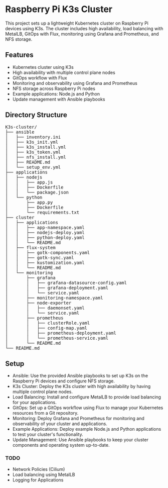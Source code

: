 # Raspberry Pi K3s Cluster
This project sets up a lightweight Kubernetes cluster on Raspberry Pi devices using K3s. The cluster includes high availability, load balancing with MetalLB, GitOps with Flux, monitoring using Grafana and Prometheus, and NFS storage.

## Features
- Kubernetes cluster using K3s
- High availability with multiple control plane nodes
- GitOps workflow with Flux
- Monitoring and observability using Grafana and Prometheus
- NFS storage across Raspberry Pi nodes
- Example applications: Node.js and Python
- Update management with Ansible playbooks


## Directory Structure

<pre>
K3s-cluster/
├── ansible
│   ├── inventory.ini
│   ├── k3s_init.yml
│   ├── k3s_install.yml
│   ├── k3s_token.yml
│   ├── nfs_install.yml
│   ├── README.md
│   └── setup_env.yml
├── applications
│   ├── nodejs
│   │   ├── app.js
│   │   ├── Dockerfile
│   │   └── package.json
│   └── python
│       ├── app.py
│       ├── Dockerfile
│       └── requirements.txt
├── cluster
│   ├── applications
│   │   ├── app-namespace.yaml
│   │   ├── nodejs-deploy.yaml
│   │   ├── python-deploy.yaml
│   │   └── README.md
│   ├── flux-system
│   │   ├── gotk-components.yaml
│   │   ├── gotk-sync.yaml
│   │   ├── kustomization.yaml
│   │   └── README.md
│   └── monitoring
│       ├── grafana
│       │   ├── grafana-datasource-config.yaml
│       │   ├── grafana-deployment.yaml
│       │   └── service.yaml
│       ├── monitoring-namespace.yaml
│       ├── node-exporter
│       │   ├── daemonset.yaml
│       │   └── service.yaml
│       ├── prometheus
│       │   ├── clusterRole.yaml
│       │   ├── config-map.yaml
│       │   ├── prometheus-deployment.yaml
│       │   └── prometheus-service.yaml
│       └── README.md
└── README.md
</pre>


## Setup 
- Ansible: Use the provided Ansible playbooks to set up K3s on the Raspberry Pi devices and configure NFS storage.
- K3s Cluster: Deploy the K3s cluster with high availability by having multiple control plane nodes.
- Load Balancing: Install and configure MetalLB to provide load balancing for your applications.
- GitOps: Set up a GitOps workflow using Flux to manage your Kubernetes resources from a Git repository.
- Monitoring: Deploy Grafana and Prometheus for monitoring and observability of your cluster and applications.
- Example Applications: Deploy example Node.js and Python applications to test your cluster's functionality.
- Update Management: Use Ansible playbooks to keep your cluster components and operating system up-to-date.


### TODO

- Network Policies (Cilium)
- Load balancing using MetalLB
- Logging for Applications
